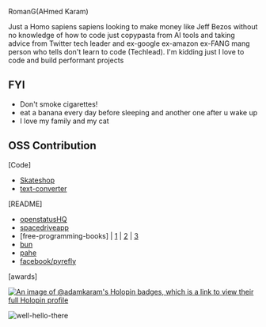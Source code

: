 
<p >
RomanG(AHmed Karam)
</p>


Just a Homo sapiens sapiens looking to make money like Jeff Bezos without no knowledge of how to code just copypasta from AI tools and taking advice from Twitter tech leader and ex-google ex-amazon ex-FANG mang person who tells don't learn to code (Techlead).  I'm kidding just I love to code and build performant projects  




## FYI

- Don't smoke cigarettes! 
- eat a banana every day before sleeping and another one after u wake up 
- I love my family  and my cat  
  
  


## OSS Contribution 

[Code]

- [Skateshop](https://github.com/sadmann7/skateshop/pull/62)
- [text-converter](https://github.com/sowidan1/Text-Converter-Google-Extension/pull/1) 


[README]

- [openstatusHQ](https://github.com/openstatusHQ/openstatus/pull/13)
- [spacedriveapp](https://github.com/spacedriveapp/spacedrive/pull/1521) 
- [free-programming-books] | [1](https://github.com/EbookFoundation/free-programming-books/pull/10555) | [2](https://github.com/EbookFoundation/free-programming-books/pull/10604) | [3](https://github.com/EbookFoundation/free-programming-books/pull/10605)
- [bun](https://github.com/Hacksore/yarn-npm-pnpm)
- [pahe](https://github.com/hamngku/PaheinBypass/issues/1)
- [facebook/pyrefly](https://github.com/facebook/pyrefly/pull/362)


[awards]

[![An image of @adamkaram's Holopin badges, which is a link to view their full Holopin profile](https://holopin.me/adamkaram)](https://holopin.io/@adamkaram)

![well-hello-there](https://github.com/Adamkaram/Adamkaram/assets/52092726/1a7211a4-9b2b-4ae6-b6b5-6b2bf156d582)

